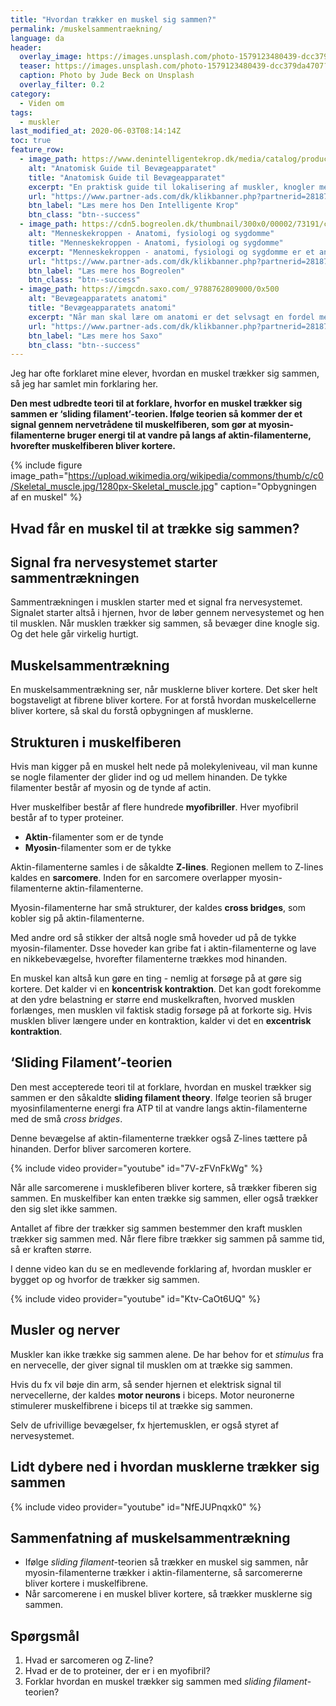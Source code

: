 ```yaml
---
title: "Hvordan trækker en muskel sig sammen?"
permalink: /muskelsammentraekning/
language: da
header:
  overlay_image: https://images.unsplash.com/photo-1579123480439-dcc379da4707?ixlib=rb-1.2.1&ixid=eyJhcHBfaWQiOjEyMDd9&auto=format&fit=crop&w=2250&q=80
  teaser: https://images.unsplash.com/photo-1579123480439-dcc379da4707?ixlib=rb-1.2.1&ixid=eyJhcHBfaWQiOjEyMDd9&auto=format&fit=crop&w=400&q=80
  caption: Photo by Jude Beck on Unsplash
  overlay_filter: 0.2
category:
  - Viden om
tags:
  - muskler
last_modified_at: 2020-06-03T08:14:14Z
toc: true
feature_row:
  - image_path: https://www.denintelligentekrop.dk/media/catalog/product/cache/1/image/1000x/9df78eab33525d08d6e5fb8d27136e95/a/n/anatomisk-guide-til-bevaegeapparatet-9788777499104-andrew-biel-gitte-bjerg-fuusager.jpg
    alt: "Anatomisk Guide til Bevægeapparatet"
    title: "Anatomisk Guide til Bevægeapparatet"
    excerpt: "En praktisk guide til lokalisering af muskler, knogler med mere. Før du kan få succes med at undersøge og behandle bevægeapparatet, er du nødt til først at kende dets opbygning og kunne lokalisere de relevante strukturer."
    url: "https://www.partner-ads.com/dk/klikbanner.php?partnerid=28187&bannerid=38484&htmlurl=https://www.denintelligentekrop.dk/anatomisk-guide-til-bevaegeapparatet-9788777499104"
    btn_label: "Læs mere hos Den Intelligente Krop"
    btn_class: "btn--success"
  - image_path: https://cdn5.bogreolen.dk/thumbnail/300x0/00002/73191/cover.20160911.jpg
    alt: "Menneskekroppen - Anatomi, fysiologi og sygdomme"
    title: "Menneskekroppen - Anatomi, fysiologi og sygdomme"
    excerpt: "Menneskekroppen - anatomi, fysiologi og sygdomme er et anatomisk atlas til mennesket i det 21. århundrede. Gennem de computergenererede 3d-billeder og fantastiske illustrationer kan man opleve menneskekroppen i hidtil uset detaljegrad og skønhed."
    url: "https://www.partner-ads.com/dk/klikbanner.php?partnerid=28187&bannerid=55214&htmlurl=https://bogreolen.dk/menneskekroppen_steve-parker_9788756784436"
    btn_label: "Læs mere hos Bogreolen"
    btn_class: "btn--success"
  - image_path: https://imgcdn.saxo.com/_9788762809000/0x500
    alt: "Bevægeapparatets anatomi"
    title: "Bevægeapparatets anatomi"
    excerpt: "Når man skal lære om anatomi er det selvsagt en fordel med gode lærebøger, og her er “Bevægeapparatets anatomi” en absolut klassiker. Bag lærebogen står forfatterne Finn Bojsen Møller, Jan Hejle, Erik Bruun Simonsen, Jørgen Tranum-Jensen. De kombinerer viden om almen anatomi med information om hvordan man forebygger, undersøger, behandler, træner og genoptræner."
    url: "https://www.partner-ads.com/dk/klikbanner.php?partnerid=28187&bannerid=43264&htmlurl=https://www.saxo.com/dk/bevaegeapparatets-anatomi_joergen-tranum-jensen_indbundet_9788762809000"
    btn_label: "Læs mere hos Saxo"
    btn_class: "btn--success"
---
```


Jeg har ofte forklaret mine elever, hvordan en muskel trækker sig sammen, så jeg har samlet min forklaring her.

**Den mest udbredte teori til at forklare, hvorfor en muskel trækker sig sammen er ‘sliding filament’-teorien. Ifølge teorien så kommer der et signal gennem nervetrådene til muskelfiberen, som gør at myosin-filamenterne bruger energi til at vandre på langs af aktin-filamenterne, hvorefter muskelfiberen bliver kortere.**

{% include figure image_path="https://upload.wikimedia.org/wikipedia/commons/thumb/c/c0/Skeletal_muscle.jpg/1280px-Skeletal_muscle.jpg" caption="Opbygningen af en muskel" %}

## Hvad får en muskel til at trække sig sammen?

## Signal fra nervesystemet starter sammentrækningen

Sammentrækningen i musklen starter med et signal fra nervesystemet. Signalet starter altså i hjernen, hvor de løber gennem nervesystemet og hen til musklen. Når musklen trækker sig sammen, så bevæger dine knogle sig. Og det hele går virkelig hurtigt. 

## Muskelsammentrækning

En muskelsammentrækning ser, når musklerne bliver kortere. Det sker helt bogstaveligt at fibrene bliver kortere. For at forstå hvordan muskelcellerne bliver kortere, så skal du forstå opbygningen af musklerne.

## Strukturen i muskelfiberen

Hvis man kigger på en muskel helt nede på molekyleniveau, vil man kunne se nogle filamenter der glider ind og ud mellem hinanden. De tykke filamenter består af myosin og de tynde af actin.

Hver muskelfiber består af flere hundrede **myofibriller**. Hver myofibril består af to typer proteiner.

- **Aktin**-filamenter som er de tynde
- **Myosin**-filamenter som er de tykke

Aktin-filamenterne samles i de såkaldte **Z-lines**. Regionen mellem to Z-lines kaldes en **sarcomere**. Inden for en sarcomere overlapper myosin-filamenterne aktin-filamenterne.

Myosin-filamenterne har små strukturer, der kaldes **cross bridges**, som kobler sig på aktin-filamenterne.

Med andre ord så stikker der altså nogle små hoveder ud på de tykke myosin-filamenter. Dsse hoveder kan gribe fat i aktin-filamenterne og lave en nikkebevægelse, hvorefter filamenterne trækkes mod hinanden. 

En muskel kan altså kun gøre en ting - nemlig at forsøge på at gøre sig kortere. Det kalder vi en **koncentrisk kontraktion**. Det kan godt forekomme at den ydre belastning er større end muskelkraften, hvorved musklen forlænges, men musklen vil faktisk stadig forsøge på at forkorte sig. Hvis musklen bliver længere under en kontraktion, kalder vi det en **excentrisk kontraktion**.

## ‘Sliding Filament’-teorien

Den mest accepterede teori til at forklare, hvordan en muskel trækker sig sammen er den såkaldte **sliding filament theory**. Ifølge teorien så bruger myosinfilamenterne energi fra ATP til at vandre langs aktin-filamenterne med de små _cross bridges_. 

Denne bevægelse af aktin-filamenterne trækker også Z-lines tættere på hinanden. Derfor bliver sarcomeren kortere.
 
{% include video provider="youtube" id="7V-zFVnFkWg" %}

Når alle sarcomerene i musklefiberen bliver kortere, så trækker fiberen sig sammen. En muskelfiber kan enten trække sig sammen, eller også trækker den sig slet ikke sammen. 
 
Antallet af fibre der trækker sig sammen bestemmer den kraft musklen trækker sig sammen med. Når flere fibre trækker sig sammen på samme tid, så er kraften større.

I denne video kan du se en medlevende forklaring af, hvordan muskler er bygget op og hvorfor de trækker sig sammen.

{% include video provider="youtube" id="Ktv-CaOt6UQ" %}

## Musler og nerver

Muskler kan ikke trække sig sammen alene. De har behov for et _stimulus_ fra en nervecelle, der giver signal til musklen om at trække sig sammen. 

Hvis du fx vil bøje din arm, så sender hjernen et elektrisk signal til nervecellerne, der kaldes **motor neurons** i biceps. Motor neuronerne stimulerer muskelfibrene i biceps til at trække sig sammen. 

Selv de ufrivillige bevægelser, fx  hjertemusklen, er også styret af nervesystemet.

## Lidt dybere ned i hvordan musklerne trækker sig sammen

{% include video provider="youtube" id="NfEJUPnqxk0" %}

## Sammenfatning af muskelsammentrækning

- Ifølge _sliding filament_-teorien så trækker en muskel sig sammen, når myosin-filamenterne trækker i aktin-filamenterne, så sarcomererne bliver kortere i muskelfibrene.
- Når sarcomerene i en muskel bliver kortere, så trækker musklerne sig sammen.

## Spørgsmål

1. Hvad er sarcomeren og Z-line?
2. Hvad er de to proteiner, der er i en myofibril?
3. Forklar hvordan en muskel trækker sig sammen med _sliding filament_-teorien?
